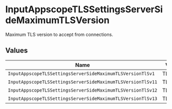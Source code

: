 # InputAppscopeTLSSettingsServerSideMaximumTLSVersion

Maximum TLS version to accept from connections.


## Values

| Name                                                        | Value                                                       |
| ----------------------------------------------------------- | ----------------------------------------------------------- |
| `InputAppscopeTLSSettingsServerSideMaximumTLSVersionTlSv1`  | TLSv1                                                       |
| `InputAppscopeTLSSettingsServerSideMaximumTLSVersionTlSv11` | TLSv1.1                                                     |
| `InputAppscopeTLSSettingsServerSideMaximumTLSVersionTlSv12` | TLSv1.2                                                     |
| `InputAppscopeTLSSettingsServerSideMaximumTLSVersionTlSv13` | TLSv1.3                                                     |
